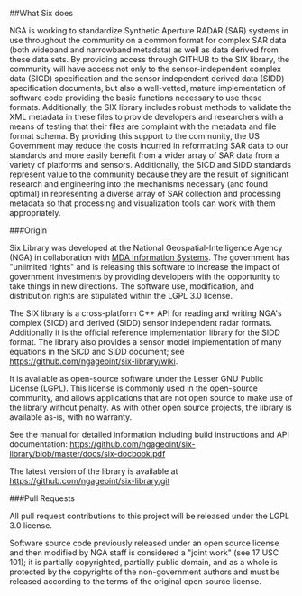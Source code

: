 ##What Six does

NGA is working to standardize Synthetic Aperture RADAR (SAR) systems in use throughout the community on a common format for complex SAR data (both wideband and narrowband metadata) as well as data derived from these data sets.  By providing access through GITHUB to the SIX library, the community will have access not only to the sensor-independent complex data (SICD) specification and the sensor independent derived data (SIDD) specification documents, but also a well-vetted, mature implementation of software code providing the basic functions necessary to use these formats.  Additionally, the SIX library includes robust methods to validate the XML metadata in these files to provide developers and researchers with a means of testing that their files are complaint with the metadata and file format schema.  By providing this support to the community, the US Government may reduce the costs incurred in reformatting SAR data to our standards and more easily benefit from a wider array of SAR data from a variety of platforms and sensors. Additionally, the SICD and SIDD standards represent value to the community because they are the result of significant research and engineering into the mechanisms necessary (and found optimal) in representing a diverse array of SAR collection and processing metadata so that processing and visualization tools can work with them appropriately.

###Origin

Six Library was developed at the National Geospatial-Intelligence Agency (NGA) in collaboration with [MDA Information Systems](http://www.mdaus.com/). The government has "unlimited rights" and is releasing this software to increase the impact of government investments by providing developers with the opportunity to take things in new directions. The software use, modification, and distribution rights are stipulated within the LGPL 3.0 license.

The SIX library is a cross-platform C++ API for reading and writing NGA's complex (SICD) and derived (SIDD) sensor independent radar formats. Additionally it is the official reference implementation library for the SIDD format. The library also provides a sensor model implementation of many equations in the SICD and SIDD document; see https://github.com/ngageoint/six-library/wiki. 

It is available as open-source software under the Lesser GNU Public License (LGPL). This license is commonly used in the open-source community, and allows applications that are not open source to make use of the library without penalty. As with other open source projects, the library is available as-is, with no warranty. 

See the manual for detailed information including build instructions and API documentation: https://github.com/ngageoint/six-library/blob/master/docs/six-docbook.pdf

The latest version of the library is available at https://github.com/ngageoint/six-library.git

###Pull Requests

All pull request contributions to this project will be released under the LGPL 3.0 license.

Software source code previously released under an open source license and then modified by NGA staff is considered a "joint work" (see 17 USC 101); it is partially copyrighted, partially public domain, and as a whole is protected by the copyrights of the non-government authors and must be released according to the terms of the original open source license.
